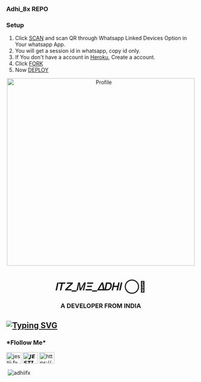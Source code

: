 ### Adhi_8x REPO

### Setup

1. Click [SCAN](https://levanter.up.railway.app/md) and scan QR through Whatsapp Linked Devices Option in Your whatsapp App.
2. You will get a session id in whatsapp, copy id only.
3. If You don't have a account in [Heroku](https://signup.heroku.com/), Create a account.
4. Click [FORK](https://github.com/Adhiifx/Cyber-Adhii/fork)
5. Now [DEPLOY](https://levanter.up.railway.app/dmd)
<p align="center">
  <a href="https://www.instagram.com/https://instagram.com/jes6i.fx/"><img src="https://i.imgur.com/Fr712kf.jpeg/Bungee%20Shades.png?raw=true" width="500" alt="Profile"/> </a>
</p>


                                           
                                           
<h1 align="center">𝛪𝑇𝛧_𝛭𝛯_𝛥𝐷𝛨𝛪 ⃝💎</h1>
<h3 align="center">A DEVELOPER FROM INDIA</h3>
  
  ## [![Typing SVG](https://readme-typing-svg.herokuapp.com?font=Rockstar-ExtraBold&color=F33A6A&lines=WELCOME+TO+JESTI+GIT;CREATED+BY+ADHI+8x;I+AM+AN+EDITOR+JOIN+DISCORD+FOR+MORE)](https://git.io/typing-svg)

<h3 align="left">*Flollow Me*</h3>
<p align="left">
<a href="https://instagram.com/jestii.fx" target="blank"><img align="center" src="https://raw.githubusercontent.com/rahuldkjain/github-profile-readme-generator/master/src/images/icons/Social/instagram.svg" alt="jestii.fx" height="30" width="40" /></a>
<a href="https://www.youtube.com/c/𝙅𝙀𝙎𝙏𝙄 𝙈𝙋⁴" target="blank"><img align="center" src="https://raw.githubusercontent.com/rahuldkjain/github-profile-readme-generator/master/src/images/icons/Social/youtube.svg" alt="𝙅𝙀𝙎𝙏𝙄 𝙈𝙋⁴" height="30" width="40" /></a>
<a href="https://discord.gg/https://discord.gg/xvdwk77w" target="blank"><img align="center" src="https://raw.githubusercontent.com/rahuldkjain/github-profile-readme-generator/master/src/images/icons/Social/discord.svg" alt="https://discord.gg/npuSS3hfdc" height="30" width="40" /></a>
</p>


<p>&nbsp;<img align="center" src="https://github-readme-stats.vercel.app/api?username=adhiifx&show_icons=true&locale=en" alt="adhiifx" /></p>
